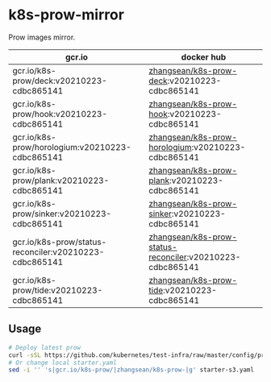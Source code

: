 # k8s-prow-mirror

Prow images mirror.

gcr.io | docker hub
---|---
gcr.io/k8s-prow/deck:v20210223-cdbc865141 | [zhangsean/k8s-prow-deck](https://hub.docker.com/r/zhangsean/k8s-prow-deck):v20210223-cdbc865141
gcr.io/k8s-prow/hook:v20210223-cdbc865141 | [zhangsean/k8s-prow-hook](https://hub.docker.com/r/zhangsean/k8s-prow-hook):v20210223-cdbc865141
gcr.io/k8s-prow/horologium:v20210223-cdbc865141 | [zhangsean/k8s-prow-horologium](https://hub.docker.com/r/zhangsean/k8s-prow-horologium):v20210223-cdbc865141
gcr.io/k8s-prow/plank:v20210223-cdbc865141 | [zhangsean/k8s-prow-plank](https://hub.docker.com/r/zhangsean/k8s-prow-plank):v20210223-cdbc865141
gcr.io/k8s-prow/sinker:v20210223-cdbc865141 | [zhangsean/k8s-prow-sinker](https://hub.docker.com/r/zhangsean/k8s-prow-sinker):v20210223-cdbc865141
gcr.io/k8s-prow/status-reconciler:v20210223-cdbc865141 | [zhangsean/k8s-prow-status-reconciler](https://hub.docker.com/r/zhangsean/k8s-prow-status-reconciler):v20210223-cdbc865141
gcr.io/k8s-prow/tide:v20210223-cdbc865141 | [zhangsean/k8s-prow-tide](https://hub.docker.com/r/zhangsean/k8s-prow-tide):v20210223-cdbc865141

## Usage

```bash
# Deploy latest prow
curl -sSL https://github.com/kubernetes/test-infra/raw/master/config/prow/cluster/starter-s3.yaml | sed 's|gcr.io/k8s-prow/|zhangsean/k8s-prow-|g' | kubectl apply -f -
# Or change local starter.yaml
sed -i '' 's|gcr.io/k8s-prow/|zhangsean/k8s-prow-|g' starter-s3.yaml
```
